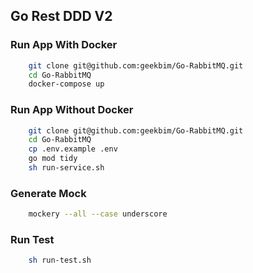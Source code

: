 ## Go Rest DDD V2

### Run App With Docker
```sh
    git clone git@github.com:geekbim/Go-RabbitMQ.git
    cd Go-RabbitMQ
    docker-compose up
```

### Run App Without Docker
```sh
    git clone git@github.com:geekbim/Go-RabbitMQ.git
    cd Go-RabbitMQ
    cp .env.example .env
    go mod tidy
    sh run-service.sh
```

### Generate Mock
```sh
    mockery --all --case underscore
```

### Run Test
```sh
    sh run-test.sh
```